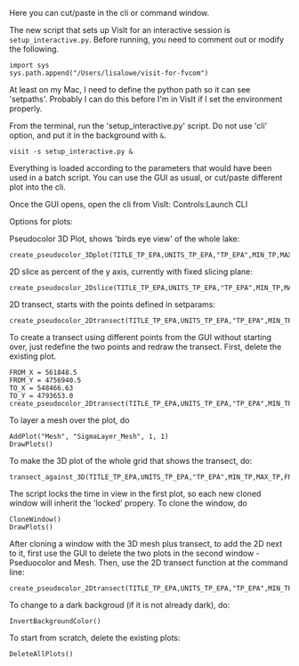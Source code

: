 Here you can cut/paste in the cli or command window.

The new script that sets up VisIt for an interactive session is `setup_interactive.py`.  Before running, you need to comment out or modify the following.  
```
import sys
sys.path.append("/Users/lisalowe/visit-for-fvcom")
```
At least on my Mac, I need to define the python path so it can see 'setpaths'.  Probably I can do this before I'm in VisIt if I set the environment properly.   

From the terminal, run the 'setup_interactive.py' script.  Do not use 'cli' option, and put it in the background with `&`.
```
visit -s setup_interactive.py &
```

Everything is loaded according to the parameters that would have been used in a batch script.  You can use the GUI as usual, or cut/paste different plot into the cli.

Once the GUI opens, open the cli from VisIt:  Controls:Launch CLI

Options for plots:

Pseudocolor 3D Plot, shows 'birds eye view' of the whole lake:
```
create_pseudocolor_3Dplot(TITLE_TP_EPA,UNITS_TP_EPA,"TP_EPA",MIN_TP,MAX_TP)
```

2D slice as percent of the y axis, currently with fixed slicing plane:
```
create_pseudocolor_2Dslice(TITLE_TP_EPA,UNITS_TP_EPA,"TP_EPA",MIN_TP,MAX_TP)
```

2D transect, starts with the points defined in setparams:
```
create_pseudocolor_2Dtransect(TITLE_TP_EPA,UNITS_TP_EPA,"TP_EPA",MIN_TP,MAX_TP,FROM_X,FROM_Y,TO_X,TO_Y)
```

To create a transect using different points from the GUI without starting over, just redefine the two points and redraw the transect.  First, delete the existing plot.
```
FROM_X = 561848.5
FROM_Y = 4756940.5
TO_X = 548466.63
TO_Y = 4793653.0
create_pseudocolor_2Dtransect(TITLE_TP_EPA,UNITS_TP_EPA,"TP_EPA",MIN_TP,MAX_TP,FROM_X,FROM_Y,TO_X,TO_Y)
```

To layer a mesh over the plot, do
```
AddPlot("Mesh", "SigmaLayer_Mesh", 1, 1)
DrawPlots()
```

To make the 3D plot of the whole grid that shows the transect, do:
```
transect_against_3D(TITLE_TP_EPA,UNITS_TP_EPA,"TP_EPA",MIN_TP,MAX_TP,FROM_X,FROM_Y,TO_X,TO_Y)
```

The script locks the time in view in the first plot, so each new cloned window will inherit the 'locked' propery.  To clone the window, do
```
CloneWindow()
DrawPlots()
```

After cloning a window with the 3D mesh plus transect, to add the 2D next to it, first use the GUI to delete the two plots in the second window - Pseduocolor and Mesh.  Then, use the 2D transect function at the command line:
```
create_pseudocolor_2Dtransect(TITLE_TP_EPA,UNITS_TP_EPA,"TP_EPA",MIN_TP,MAX_TP,FROM_X,FROM_Y,TO_X,TO_Y)
```
To change to a dark backgroud (if it is not already dark), do:
```
InvertBackgroundColor()
```

To start from scratch, delete the existing plots:
```
DeleteAllPlots()
```
